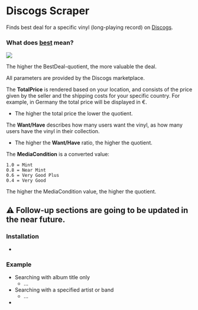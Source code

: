 # Discogs Scraper
Finds best deal for a specific vinyl (long-playing record) on [Discogs](https://www.discogs.com/).

### What does <ins>best</ins> mean?

<img src="https://latex.codecogs.com/svg.latex?\Large&space;\color{green}BestDeal=\frac{MediaCondition\times(\frac{Want}{Have})}{TotalPrice}"></img>

The higher the BestDeal-quotient, the more valuable the deal.

All parameters are provided by the Discogs marketplace.

The **TotalPrice** is rendered based on your location, and consists of the price given by the seller and the shipping costs for your specific country. For example, in Germany the total price will be displayed in €.
  * The higher the total price the lower the quotient.

The **Want/Have** describes how many users want the vinyl, as how many users have the vinyl in their collection.
  * The higher the **Want/Have** ratio, the higher the quotient.

The **MediaCondition** is a converted value:
```
1.0 = Mint            
0.8 = Near Mint
0.6 = Very Good Plus
0.4 = Very Good
```
The higher the MediaCondition value, the higher the quotient.

## :warning: Follow-up sections are going to be updated in the near future.
### Installation
- 
### Example
* Searching with album title only
  * ...
* Searching with a specified artist or band 
  * ...
* 
